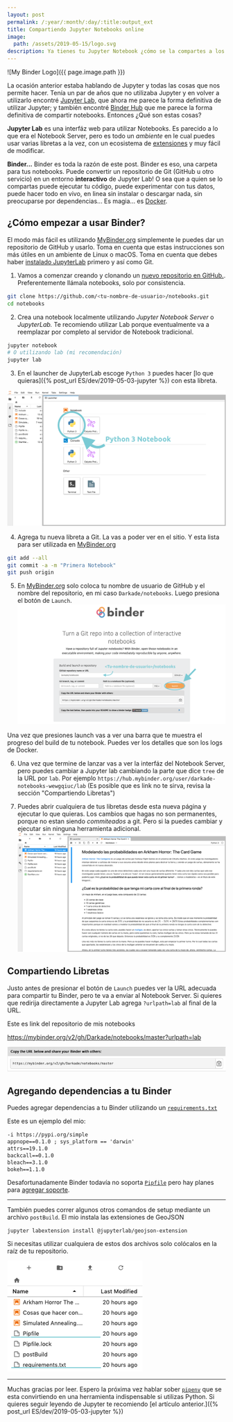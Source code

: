 ```yaml
---
layout: post
permalink: /:year/:month/:day/:title:output_ext
title: Compartiendo Jupyter Notebooks online
image:
  path: /assets/2019-05-15/logo.svg
description: Ya tienes tu Jupyter Notebook ¿cómo se la compartes a los demás? ¿Sabías que hasta la puedes convertir en diapositivas?
---
```

![My Binder Logo]({{ page.image.path }})

La ocasión anterior estaba hablando de Jupyter y todas las cosas que nos permite hacer. Tenía un par de años que no utilizaba Jupyter y en volver a utilizarlo encontré [Jupyter Lab,](https://jupyterlab.readthedocs.io/en/stable/) que ahora me parece la forma definitiva de utilizar Jupyter; y también encontré [Binder Hub](https://binderhub.readthedocs.io/en/latest/) que me parece la forma definitiva de compartir notebooks. Entonces ¿Qué son estas cosas?

<!--more-->

**Jupyter Lab** es una interfáz web para utilizar Notebooks. Es parecido a lo que era el Notebook Server, pero es todo un _ambiente_ en le cual puedes usar varias libretas a la vez, con un ecosistema de [extensiones](https://github.com/jupyterlab/jupyter-renderers) y muy fácil de modificar.

**Binder...** Binder es toda la razón de este post. Binder es eso, una carpeta para tus notebooks. Puede convertir un repositorio de Git (GitHub u otro servicio) en un entorno **interactivo** de Jupyter Lab! O sea que a quien se lo compartas puede ejecutar tu código, puede experimentar con tus datos, puede hacer todo en vivo, en linea sin instalar o descargar nada, sin preocuparse por dependencias... Es magia... es [Docker](https://github.com/jupyter/repo2docker).

## ¿Cómo empezar a usar Binder?

El modo más fácil es utilizando [MyBinder.org](https://mybinder.org/) simplemente le puedes dar un repositorio de GitHub y usarlo. Toma en cuenta que estas instrucciones son más útiles en un ambiente de Linux o macOS. Toma en cuenta que debes haber [instalado JupyterLab](https://jupyterlab.readthedocs.io/en/stable/getting_started/installation.html) primero y así como Git.

1. Vamos a comenzar creando y clonando un [nuevo repositorio en GitHub.](https://github.com/new). Preferentemente llámala notebooks, solo por consistencia.
```bash
git clone https://github.com/<tu-nombre-de-usuario>/notebooks.git
cd notebooks
```

2. Crea una notebook localmente utilizando _Jupyter Notebook Server_ o _JupyterLab._ Te recomiendo utilizar Lab porque eventualmente va a reemplazar por completo al servidor de Notebook tradicional.
```bash
jupyter notebook
# O utilizando lab (mi recomendación)
jupyter lab
```

3. En el launcher de JupyterLab escoge `Python 3` puedes hacer [lo que quieras]({% post_url ES/dev/2019-05-03-jupyter %}) con esta libreta.

![Creando una nueva libreta](/assets/2019-05-15/newnotebook.png)

4. Agrega tu nueva libreta a Git. La vas a poder ver en el sitio. Y esta lista para ser utilizada en [MyBinder.org](https://mybinder.org)
```bash
git add --all
git commit -a -m "Primera Notebook"
git push origin
```

5. En [MyBinder.org](https://mybinder.org) solo coloca tu nombre de usuario de GitHub y el nombre del repositorio, en mi caso `Darkade/notebooks`. Luego presiona el botón de `Launch`.
![MyBinder.org](/assets/2019-05-15/mybinder.org.png)

Una vez que presiones launch vas a ver una barra que te muestra el progreso del build de tu notebook. Puedes ver los detalles que son los logs de Docker.

6. Una vez que termine de lanzar vas a ver la interfáz del Notebook Server, pero puedes cambiar a Jupyter lab cambiando la parte que dice `tree` de la URL por `lab`. Por ejemplo `https://hub.mybinder.org/user/darkade-notebooks-wewgqiuc/lab` (Es posible que es link no te sirva, revisa la sección "Compartiendo Libretas")

7. Puedes abrir cualquiera de tus libretas desde esta nueva página y ejecutar lo que quieras. Los cambios que hagas no son permanentes, porque no estan siendo _commiteados_ a git. Pero si la puedes cambiar y ejecutar sin ninguna herramienta adicional.
![JupyterLab en MyBinder.org](/assets/2019-05-15/mybinderlab.png)

## Compartiendo Libretas

Justo antes de presionar el botón de `Launch` puedes ver la URL adecuada para compartir tu Binder, pero te va a enviar al Notebook Server. Si quieres que redirija directamente a Jupyter Lab agrega `?urlpath=lab` al final de la URL.

Este es link del repositorio de mis notebooks

https://mybinder.org/v2/gh/Darkade/notebooks/master?urlpath=lab

![Compartir una libreta](/assets/2019-05-15/shareurl.png)

## Agregando dependencias a tu Binder

Puedes agregar dependencias a tu Binder utilizando un [`requirements.txt`](https://pip.pypa.io/en/stable/user_guide/#requirements-files)

Este es un ejemplo del mio:

```
-i https://pypi.org/simple
appnope==0.1.0 ; sys_platform == 'darwin'
attrs==19.1.0
backcall==0.1.0
bleach==3.1.0
bokeh==1.1.0
```

Desafortunadamente Binder todavía no soporta [`Pipfile`](https://docs.pipenv.org/en/latest/) pero hay planes para [agregar soporte](https://github.com/jupyter/repo2docker/issues/174).

---

También puedes correr algunos otros comandos de setup mediante un archivo `postBuild`. El mio instala las extensiones de GeoJSON

```
jupyter labextension install @jupyterlab/geojson-extension
```

Si necesitas utilizar cualquiera de estos dos archivos solo colócalos en la raíz de tu repositorio.

![Dependencias en MyBinder.org](/assets/2019-05-15/requirements.txt.png)

---

Muchas gracias por leer. Espero la próxima vez hablar sober [`pipenv`](https://docs.pipenv.org/en/latest/) que se esta convirtiendo en una herramienta indispensable si utilizas Python. Si quieres seguir leyendo de Jupyter te recomiendo [el artículo anterior.]({% post_url ES/dev/2019-05-03-jupyter %})
